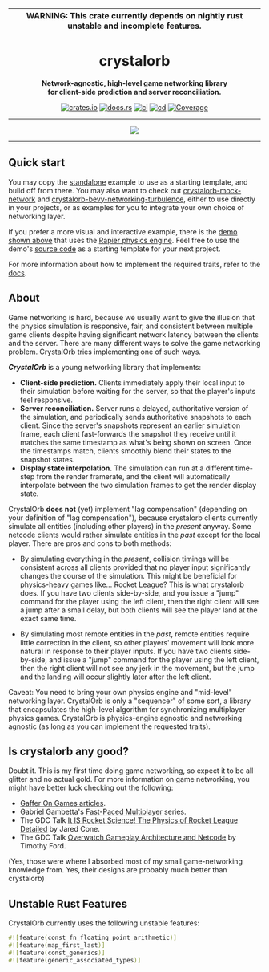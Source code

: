 | WARNING: This crate currently depends on nightly rust unstable and incomplete features. |
|---|

<div align="center">
  <h1>crystalorb</h1>
  <p><strong>Network-agnostic, high-level game networking library<br>for client-side prediction and server reconciliation.</strong></p>
  <p>
    <a href="https://crates.io/crates/crystalorb"><img alt="crates.io" src="https://meritbadge.herokuapp.com/crystalorb"></a>
    <a href="https://docs.rs/crystalorb"><img alt="docs.rs" src="https://docs.rs/crystalorb/badge.svg"></a>
    <a href="https://github.com/ErnWong/crystalorb/actions/workflows/ci.yml"><img alt="ci" src="https://github.com/ErnWong/crystalorb/actions/workflows/ci.yml/badge.svg"></a>
    <a href="https://github.com/ErnWong/crystalorb/actions/workflows/cd.yml"><img alt="cd" src="https://github.com/ErnWong/crystalorb/actions/workflows/cd.yml/badge.svg"></a>
    <a href="https://codecov.io/github/ErnWong/crystalorb?branch=master"><img alt="Coverage" src="https://codecov.io/github/ErnWong/crystalorb/coverage.svg?branch=master"></a>
  </p>
  <hr>
  <a href="https://ernestwong.nz/crystalorb/demo" title="Demo">
    <img src="https://github.com/ErnWong/crystalorb/blob/1a905001b8d3532a119e77c21a5ddd22e527fa6b/assets/screencapture.apng?raw=true">
  </a>
  <hr>
</div>

## Quick start

You may copy the [standalone](examples/standalone.rs) example to use as a starting template, and build off from there. You may also want to check out [crystalorb-mock-network](crates/crystalorb-mock-network) and [crystalorb-bevy-networking-turbulence](crates/crystalorb-bev-networking-turbulence), either to use directly in your projects, or as examples for you to integrate your own choice of networking layer.

If you prefer a more visual and interactive example, there is the [demo shown above](https://ernestwong.nz/crystalorb/demo) that uses the [Rapier physics engine](https://rapier.rs). Feel free to use the demo's [source code](examples/demo) as a starting template for your next project.

For more information about how to implement the required traits, refer to the [docs](https://docs.rs/crystalorb).

## About

Game networking is hard, because we usually want to give the illusion that the physics simulation is responsive, fair, and consistent between multiple game clients despite having significant network latency between the clients and the server. There are many different ways to solve the game networking problem. CrystalOrb tries implementing one of such ways.

***CrystalOrb*** is a young networking library that implements:

- **Client-side prediction.** Clients immediately apply their local input to their simulation before waiting for the server, so that the player's inputs feel responsive.
- **Server reconciliation.** Server runs a delayed, authoritative version of the simulation, and periodically sends authoritative snapshots to each client. Since the server's snapshots represent an earlier simulation frame, each client fast-forwards the snapshot they receive until it matches the same timestamp as what's being shown on screen. Once the timestamps match, clients smoothly blend their states to the snapshot states.
- **Display state interpolation.** The simulation can run at a different time-step from the render framerate, and the client will automatically interpolate between the two simulation frames to get the render display state.

CrystalOrb **does not** (yet) implement "lag compensation" (depending on your definition of "lag compensation"), because crystalorb clients currently simulate all entities (including other players) in the *present* anyway. Some netcode clients would rather simulate entities in the *past* except for the local player. There are pros and cons to both methods:

- By simulating everything in the *present*, collision timings will be consistent across all clients provided that no player input significantly changes the course of the simulation. This might be beneficial for physics-heavy games like... Rocket League? This is what crystalorb does. If you have two clients side-by-side, and you issue a "jump" command for the player using the left client, then the right client will see a jump after a small delay, but both clients will see the player land at the exact same time.

- By simulating most remote entities in the *past*, remote entities require little correction in the client, so other players' movement will look more natural in response to their player inputs. If you have two clients side-by-side, and issue a "jump" command for the player using the left client, then the right client will not see any jerk in the movement, but the jump and the landing will occur slightly later after the left client.

Caveat: You need to bring your own physics engine and "mid-level" networking layer. CrystalOrb is only a "sequencer" of some sort, a library that encapsulates the high-level algorithm for synchronizing multiplayer physics games. CrystalOrb is physics-engine agnostic and networking agnostic (as long as you can implement the requested traits).

## Is crystalorb any good?

Doubt it. This is my first time doing game networking, so expect it to be all glitter and no actual gold. For more information on game networking, you might have better luck checking out the following:

- [Gaffer On Games articles](https://gafferongames.com/#posts).
- Gabriel Gambetta's [Fast-Paced Multiplayer](https://www.gabrielgambetta.com/client-server-game-architecture.html) series.
- The GDC Talk [It IS Rocket Science! The Physics of Rocket League Detailed](https://www.youtube.com/watch?v=ueEmiDM94IE) by Jared Cone.
- The GDC Talk [Overwatch Gameplay Architecture and Netcode](https://www.youtube.com/watch?v=W3aieHjyNvw) by Timothy Ford.

(Yes, those were where I absorbed most of my small game-networking knowledge from. Yes, their designs are probably much better than crystalorb)

## Unstable Rust Features

CrystalOrb currently uses the following unstable features:

```rust
#![feature(const_fn_floating_point_arithmetic)]
#![feature(map_first_last)]
#![feature(const_generics)]
#![feature(generic_associated_types)]
```
